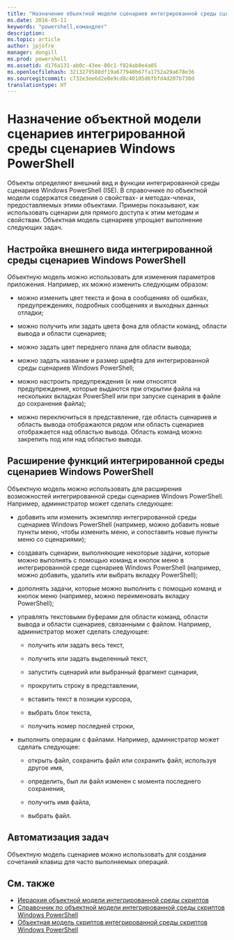 ```yaml
---
title: "Назначение объектной модели сценариев интегрированной среды сценариев Windows PowerShell"
ms.date: 2016-05-11
keywords: "powershell,командлет"
description: 
ms.topic: article
author: jpjofre
manager: dongill
ms.prod: powershell
ms.assetid: d176a131-ab0c-43ee-80c1-f824ab8e4a05
ms.openlocfilehash: 3213279588df19a677940b67fa1752a29a678e36
ms.sourcegitcommit: c732e3ee6d2e0e9cd8c40105d6fbfd4d207b730d
translationtype: HT
---
```

# <a name="purpose-of-the-windows-powershell-ise-scripting-object-model"></a>Назначение объектной модели сценариев интегрированной среды сценариев Windows PowerShell
  Объекты определяют внешний вид и функции интегрированной среды сценариев Windows PowerShell (ISE). В справочнике по объектной модели содержатся сведения о свойствах- и методах-членах, предоставляемых этими объектами. Примеры показывают, как использовать сценарии для прямого доступа к этим методам и свойствам. Объектная модель сценариев упрощает выполнение следующих задач.

## <a name="customizing-the-appearance-of-windows-powershell-ise"></a>Настройка внешнего вида интегрированной среды сценариев Windows PowerShell
 Объектную модель можно использовать для изменения параметров приложения. Например, их можно изменить следующим образом:

-   можно изменить цвет текста и фона в сообщениях об ошибках, предупреждениях, подробных сообщениях и выходных данных отладки;

-   можно получить или задать цвета фона для области команд, области вывода и области сценариев;

-   можно задать цвет переднего плана для области вывода;

-   можно задать название и размер шрифта для интегрированной среды сценариев Windows PowerShell;

-   можно настроить предупреждения (к ним относятся предупреждения, которые выдаются при открытии файла на нескольких вкладках PowerShell или при запуске сценария в файле до сохранения файла);

-   можно переключиться в представление, где область сценариев и область вывода отображаются рядом или область сценариев отображается над областью вывода. Область команд можно закрепить под или над областью вывода.

## <a name="enhancing-the-functionality-of-windows-powershell-ise"></a>Расширение функций интегрированной среды сценариев Windows PowerShell
 Объектную модель можно использовать для расширения возможностей интегрированной среды сценариев Windows PowerShell. Например, администратор может сделать следующее:

-   добавить или изменить экземпляр интегрированной среды сценариев Windows PowerShell (например, можно добавить новые пункты меню, чтобы изменить меню, и сопоставить новые пункты меню со сценариями);

-   создавать сценарии, выполняющие некоторые задачи, которые можно выполнять с помощью команд и кнопок меню в интегрированной среде сценариев Windows PowerShell (например, можно добавить, удалить или выбрать вкладку PowerShell);

-   дополнять задачи, которые можно выполнить с помощью команд и кнопок меню (например, можно переименовать вкладку PowerShell);

-   управлять текстовыми буферами для области команд, области вывода и области сценариев, связанными с файлом. Например, администратор может сделать следующее:

    -   получить или задать весь текст,

    -   получить или задать выделенный текст,

    -   запустить сценарий или выбранный фрагмент сценария,

    -   прокрутить строку в представлении,

    -   вставить текст в позиции курсора,

    -   выбрать блок текста,

    -   получить номер последней строки,

-   выполнить операции с файлами. Например, администратор может сделать следующее:

    -   открыть файл, сохранить файл или сохранить файл, используя другое имя,

    -   определить, был ли файл изменен с момента последнего сохранения,

    -   получить имя файла,

    -   выбрать файл.

## <a name="automating-tasks"></a>Автоматизация задач
 Объектную модель сценариев можно использовать для создания сочетаний клавиш для часто выполняемых операций.

## <a name="see-also"></a>См. также
- [Иерархия объектной модели интегрированной среды скриптов](The-ISE-Object-Model-Hierarchy.md) 
- [Справочник по объектной модели интегрированной среды скриптов Windows PowerShell](Windows-PowerShell-ISE-Object-Model-Reference.md) 
- [Объектная модель скриптов интегрированной среды скриптов Windows PowerShell](The-Windows-PowerShell-ISE-Scripting-Object-Model.md)

  
